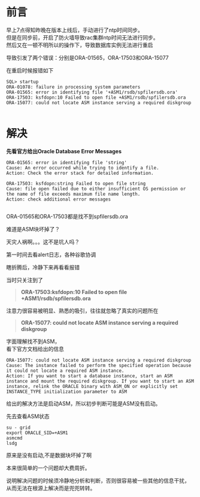   # []()前言

 早上7点得知昨晚在版本上线后，手动进行了ntp时间同步。  
 但是在同步前，开启了防火墙导致rac集群ntp时间无法进行同步。  
 然后又在一顿不明所以的操作下，导致数据库实例无法进行重启

 导致引发了两个错误：分别是ORA-01565，ORA-17503和ORA-15077

 在重启时候报错如下

 
```
SQL> startup
ORA-01078: failure in processing system parameters
ORA-01565: error in identifying file '+ASM1/rsdb/spfilersdb.ora'
ORA-17503: ksfdopn:10 Failed to open file +ASM1/rsdb/spfilersdb.ora
ORA-15077: could not locate ASM instance serving a required diskgroup


```
 
# []()解决

 **先看官方给出Oracle Database Error Messages**

 
```
ORA-01565: error in identifying file 'string'
Cause: An error occurred while trying to identify a file.
Action: Check the error stack for detailed information.

ORA-17503: ksfdopn:string Failed to open file string
Cause: file open failed due to either insufficient OS permission or the name of file exceeds maximum file name length.
Action: check additional error messages


```
 ORA-01565和ORA-17503都是找不到spfilersdb.ora  
  
 难道是ASM块坏掉了？  
  
 天灾人祸啊。。。这不是坑人吗？  
  
 第一时间去看alert日志，各种谷歌协调  
  
 瞎折腾后，冷静下来再看看报错

 当时只关注到了  


 
> **ORA-17503:ksfdopn:10 Failed to open file +ASM1/rsdb/spfilersdb.ora**
> 
>  
 注意力很容易被明显、熟悉的吸引，往往就忽略了真实的问题所在

 
> **ORA-15077: could not locate ASM instance serving a required diskgroup**
> 
>  
 字面理解找不到ASM，  
 看下官方文档给出的信息

 
```
ORA-15077: could not locate ASM instance serving a required diskgroup
Cause: The instance failed to perform the specified operation because it could not locate a required ASM instance.
Action: If you want to start a database instance, start an ASM instance and mount the required diskgroup. If you want to start an ASM instance, relink the ORACLE binary with ASM_ON or explicitly set INSTANCE_TYPE initialization parameter to ASM

```
 给出的解决方法是启动ASM，所以初步判断可能是ASM没有启动。  
  
 先去查看ASM状态

 
```
su - grid
export ORACLE_SID=+ASM1
asmcmd
lsdg

```
 原来是没有启动,不是数据块坏掉了啊

 本来很简单的一个问题却大费周折。  
  
 说明解决问题的时候须冷静地分析和判断，否则很容易被一些其他的信息干扰，  
 从而无法在根源上解决而是兜兜转转。

   
  